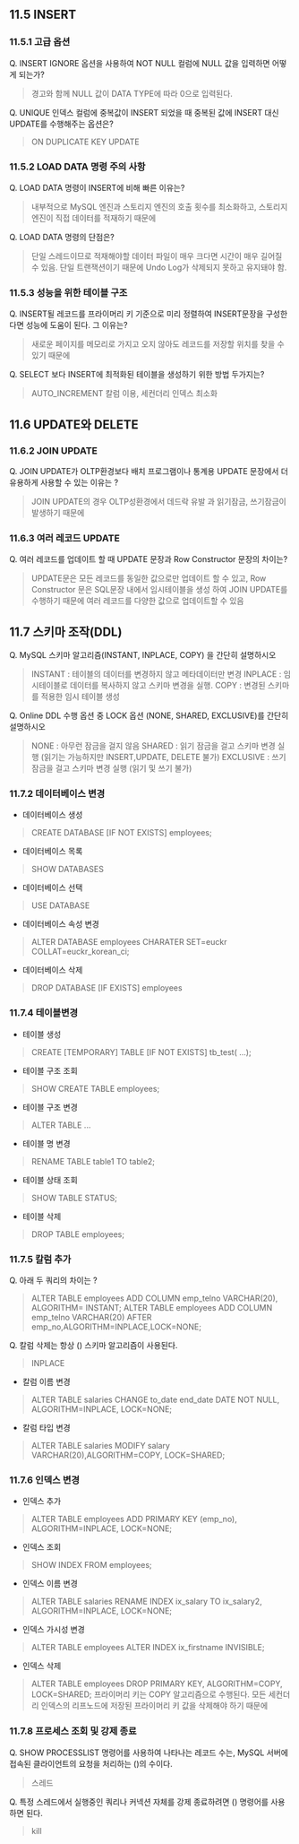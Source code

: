 ## 11.5 INSERT
### 11.5.1 고급 옵션
Q. INSERT IGNORE 옵션을 사용하여 NOT NULL 컬럼에 NULL 값을 입력하면 어떻게 되는가?
> 경고와 함께 NULL 값이 DATA TYPE에 따라 0으로 입력된다.

Q. UNIQUE 인덱스 컬럼에 중복값이 INSERT 되었을 때 중복된 값에 INSERT 대신 UPDATE를 수행해주는 옵션은?
> ON DUPLICATE KEY UPDATE

### 11.5.2 LOAD DATA 명령 주의 사항
Q. LOAD DATA 명령이 INSERT에 비해 빠른 이유는?
> 내부적으로 MySQL 엔진과 스토리지 엔진의 호출 횟수를 최소화하고, 스토리지 엔진이 직접 데이터를 적재하기 때문에

Q. LOAD DATA 명령의 단점은?
> 단일 스레드이므로 적재해야할 데이터 파일이 매우 크다면 시간이 매우 길어질 수 있음.
> 단일 트랜잭션이기 때문에 Undo Log가 삭제되지 못하고 유지돼야 함.

### 11.5.3 성능을 위한 테이블 구조
Q. INSERT될 레코드를 프라이머리 키 기준으로 미리 정렬하여 INSERT문장을 구성한다면 성능에 도움이 된다. 그 이유는?
> 새로운 페이지를 메모리로 가지고 오지 않아도 레코드를 저장할 위치를 찾을 수 있기 때문에

Q. SELECT 보다 INSERT에 최적화된 테이블을 생성하기 위한 방법 두가지는?
> AUTO_INCREMENT 칼럼 이용, 세컨더리 인덱스 최소화

## 11.6 UPDATE와 DELETE
### 11.6.2 JOIN UPDATE
Q. JOIN UPDATE가 OLTP환경보다 배치 프로그램이나 통계용 UPDATE 문장에서 더 유용하게 사용할 수 있는 이유는 ?
> JOIN UPDATE의 경우 OLTP성환경에서 데드락 유발 과 읽기잠금, 쓰기잠금이 발생하기 때문에

### 11.6.3 여러 레코드 UPDATE
Q. 여러 레코드를 업데이트 할 때 UPDATE 문장과 Row Constructor 문장의 차이는?
> UPDATE문은 모든 레코드를 동일한 값으로만 업데이트 할 수 있고,
> Row Constructor 문은 SQL문장 내에서 임시테이블을 생성 하여 JOIN UPDATE를 수행하기 때문에 여러 레코드를 다양한 값으로 업데이트할 수 있음

## 11.7 스키마 조작(DDL)
Q. MySQL 스키마 알고리즘(INSTANT, INPLACE, COPY) 을 간단히 설명하시오
> INSTANT : 테이블의 데이터를 변경하지 않고 메타데이터만 변경
> INPLACE : 임시테이블로 데이터를 복사하지 않고 스키마 변경을 실행.
> COPY : 변경된 스키마를 적용한 임시 테이블 생성

Q. Online DDL 수행 옵션 중 LOCK 옵션 (NONE, SHARED, EXCLUSIVE)를 간단히 설명하시오
> NONE : 아무런 잠금을 걸지 않음
> SHARED : 읽기 잠금을 걸고 스키마 변경 실행 (읽기는 가능하지만 INSERT,UPDATE, DELETE 불가)
> EXCLUSIVE : 쓰기 잠금을 걸고 스키마 변경 실행 (읽기 및 쓰기 불가)

### 11.7.2 데이터베이스 변경

* 데이터베이스 생성
> CREATE DATABASE [IF NOT EXISTS] employees;
* 데이터베이스 목록
> SHOW DATABASES
* 데이터베이스 선택
> USE DATABASE
* 데이터베이스 속성 변경
> ALTER DATABASE employees CHARATER SET=euckr COLLAT=euckr_korean_ci;
* 데이터베이스 삭제
> DROP DATABASE [IF EXISTS] employees
   
### 11.7.4 테이블변경

* 테이블 생성
> CREATE [TEMPORARY] TABLE [IF NOT EXISTS] tb_test( ...);
* 테이블 구조 조회
> SHOW CREATE TABLE employees;
* 테이블 구조 변경
> ALTER TABLE ...
* 테이블 명 변경
> RENAME TABLE table1 TO table2;
* 테이블 상태 조회
> SHOW TABLE STATUS;
* 테이블 삭제
> DROP TABLE employees;

### 11.7.5 칼럼 추가

Q. 아래 두 쿼리의 차이는 ?
> ALTER TABLE employees ADD COLUMN emp_telno VARCHAR(20), ALGORITHM= INSTANT;
> ALTER TABLE employees ADD COLUMN emp_telno VARCHAR(20) AFTER emp_no,ALGORITHM=INPLACE,LOCK=NONE;

Q. 칼럼 삭제는 항상 () 스키마 알고리즘이 사용된다.
> INPLACE

* 칼럼 이름 변경
> ALTER TABLE salaries CHANGE to_date end_date DATE NOT NULL, ALGORITHM=INPLACE, LOCK=NONE;
* 칼럼 타입 변경
> ALTER TABLE salaries MODIFY salary VARCHAR(20),ALGORITHM=COPY, LOCK=SHARED;

### 11.7.6 인덱스 변경

* 인덱스 추가
> ALTER TABLE employees ADD PRIMARY KEY (emp_no), ALGORITHM=INPLACE, LOCK=NONE;
* 인덱스 조회
> SHOW INDEX FROM employees;
* 인덱스 이름 변경
> ALTER TABLE salaries RENAME INDEX ix_salary TO ix_salary2, ALGORITHM=INPLACE, LOCK=NONE;
* 인덱스 가시성 변경
> ALTER TABLE employees ALTER INDEX ix_firstname INVISIBLE;
* 인덱스 삭제
> ALTER TABLE employees DROP PRIMARY KEY, ALGORITHM=COPY, LOCK=SHARED;
> 프라이머리 키는 COPY 알고리즘으로 수행된다. 모든 세컨더리 인덱스의 리프노드에 저장된 프라이머리 키 값을 삭제해야 하기 때문에

### 11.7.8 프로세스 조회 및 강제 종료
Q. SHOW PROCESSLIST 명령어를 사용하여 나타나는 레코드 수는, MySQL 서버에 접속된 클라이언트의 요청을 처리하는 ()의 수이다.
> 스레드

Q. 특정 스레드에서 실행중인 쿼리나 커넥션 자체를 강제 종료하려면 () 명령어를 사용하면 된다.
> kill




